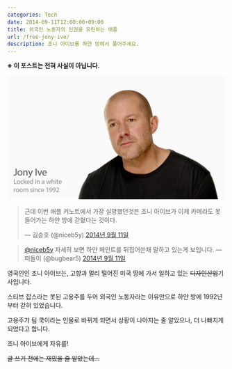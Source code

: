 ```yaml
---
categories: Tech
date: 2014-09-11T12:00:00+09:00
title: 외국인 노동자의 인권을 유린하는 애플
url: /free-jony-ive/
description: 조니 아이브를 하얀 방에서 풀어주세요.
---
```


**※ 이 포스트는 전혀 사실이 아닙니다.**

![조니 아이브](01.jpg)

<blockquote class="twitter-tweet" lang="ko">
  <p>
    근데 이번 애플 키노트에서 가장 실망했던것은 조니 아이브가 이제 카메라도 못 들어가는 하얀 방에 갇혔다는 것이다.
  </p>
  
  <p>
    — 김승호 (@niceb5y) <a href="http://twitter.com/niceb5y/status/510068716118085633">2014년 9월 11일</a>
  </p>
</blockquote>

<blockquote class="twitter-tweet" lang="ko" data-conversation="none">
  <p>
    <a href="http://twitter.com/niceb5y">@niceb5y</a> 자세히 보면 하얀 페인트를 뒤집어쓴채 말하고 있는게 보입니다. — 떠돌이 (@bugbear5) <a href="http://twitter.com/bugbear5/status/510068909739753473">2014년 9월 11일</a>
  </p>
</blockquote>

영국인인 조니 아이브는, 고향과 멀리 떨어진 미국 땅에 가서 일하고 있는 ~~디자인산업~~기사입니다.

스티브 잡스라는 못된 고용주를 두어 외국인 노동자라는 이유만으로 하얀 방에 1992년 부터 갇혀 있었습니다.

고용주가 팀 쿡이라는 인물로 바뀌게 되면서 상황이 나아지는 줄 알았으나, 더 나빠지게 되었다고 합니다.

조니 아이브에게 자유를!

~~글 쓰기 전에는 재밌을 줄 알았는데...~~
